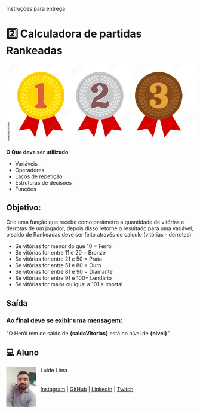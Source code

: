 Instruções para entrega
 # 2️⃣ Calculadora de partidas Rankeadas

<img src="assets/img/ranking.jpg">

**O Que deve ser utilizado**

- Variáveis
- Operadores
- Laços de repetição
- Estruturas de decisões
- Funções

## Objetivo:

Crie uma função que recebe como parâmetro a quantidade de vitórias e derrotas de um jogador,
depois disso retorne o resultado para uma variável, o saldo de Rankeadas deve ser feito através do calculo (vitórias - derrotas)

- Se vitórias for menor do que 10 = Ferro
- Se vitórias for entre 11 e 20 = Bronze
- Se vitórias for entre 21 e 50 = Prata
- Se vitórias for entre 51 e 80 = Ouro
- Se vitórias for entre 81 e 90 = Diamante
- Se vitórias for entre 91 e 100= Lendário
- Se vitórias for maior ou igual a 101 = Imortal

## Saída

### Ao final deve se exibir uma mensagem:
"O Herói tem de saldo de **{saldoVitorias}** está no nível de **{nivel}**"

<h2 id="Aluno">💻 Aluno</h2>
<p>
    <img align=left margin=10 width=80 src="assets/img/LUIDE LIMA.jpeg"/>
    <p>&nbsp&nbsp&nbspLuide Lima<br>
    <br/><br/>
    &nbsp&nbsp&nbsp<a href="http://instagram.com/programi_">Instagram</a>&nbsp;|&nbsp;<a href="https://github.com/micheleambrosio">GitHub</a>&nbsp;|&nbsp;<a href="https://www.linkedin.com/in/michele-ambrosio-a4899661/">LinkedIn</a>&nbsp;|&nbsp;<a href="https://www.twitch.tv/michele_ambrosio">Twitch</a></p>
</p>
<br/><br/>
<p>